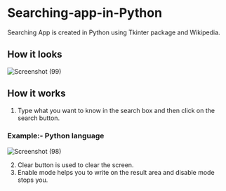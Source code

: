 # Searching-app-in-Python
Searching App is created in Python using Tkinter package and Wikipedia.

## How it looks
![Screenshot (99)](https://user-images.githubusercontent.com/76899541/106348825-36248180-62ef-11eb-89b0-01d9d8394675.png)

## How it works
1. Type what you want to know in the search box and then click on the search button.

### Example:- Python language
![Screenshot (98)](https://user-images.githubusercontent.com/76899541/106348889-b519ba00-62ef-11eb-9d83-3066e01a9324.png)

2. Clear button is used to clear the screen.
3. Enable mode helps you to write on the result area and disable mode stops you.
